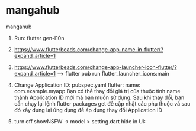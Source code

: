 # mangahub
mangahub

1. Run: flutter gen-l10n

2. https://www.flutterbeads.com/change-app-name-in-flutter/?expand_article=1

3. https://www.flutterbeads.com/change-app-launcher-icon-flutter/?expand_article=1
    --> flutter pub run flutter_launcher_icons:main
4. Change Application ID: 
    pubspec.yaml
        flutter:
            name: com.example.myapp
        Bạn có thể thay đổi giá trị của thuộc tính name thành Application ID mới mà bạn muốn sử dụng. Sau khi thay đổi, bạn cần chạy lại lệnh flutter packages get để cập nhật các phụ thuộc và sau đó xây dựng lại ứng dụng để áp dụng thay đổi Application ID
5.  turn off showNSFW -> model > setting.dart
    hide in UI: